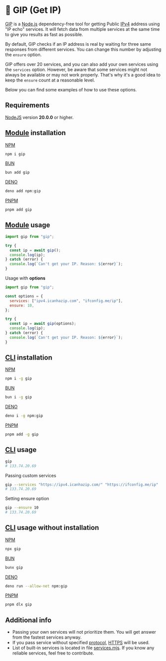# 🐷 GIP (Get IP)

[GIP](https://www.npmjs.com/package/gip) is a [Node.js](https://nodejs.org/en/) dependency-free tool for getting Public
[IPv4](https://en.wikipedia.org/wiki/IPv4) address using "IP echo" services. It will fetch data from multiple services at the same time to
give you results as fast as possible.

By default, GIP checks if an IP address is real by waiting for three same responses from different services. You can change this number by
adjusting the `ensure` option.

GIP offers over 20 services, and you can also add your own services using the `services` option. However, be aware that some services might
not always be available or may not work properly. That's why it's a good idea to keep the `ensure` count at a reasonable level.

Below you can find some examples of how to use these options.

## Requirements

[NodeJS](https://nodejs.org/en/download) version **20.0.0** or higher.

## [Module](https://nodejs.org/api/esm.html#modules-ecmascript-modules) installation

[NPM](https://docs.npmjs.com/cli/v10/commands/npm-install)

```bash
npm i gip
```

[BUN](https://bun.sh/docs/cli/add)

```bash
bun add gip
```

[DENO](https://docs.deno.com/runtime/reference/cli/add/)

```bash
deno add npm:gip
```

[PNPM](https://pnpm.io/pnpm-cli#commands)

```bash
pnpm add gip
```

## [Module](https://nodejs.org/api/esm.html#modules-ecmascript-modules) usage

```js
import gip from "gip";

try {
  const ip = await gip();
  console.log(ip);
} catch (error) {
  console.log(`Can't get your IP. Reason: ${error}`);
}
```

Usage with **options**

```js
import gip from "gip";

const options = {
  services: ["ipv4.icanhazip.com", "ifconfig.me/ip"],
  ensure: 10,
};

try {
  const ip = await gip(options);
  console.log(ip);
} catch (error) {
  console.log(`Can't get your IP. Reason: ${error}`);
}
```

## [CLI](https://en.wikipedia.org/wiki/Command-line_interface) installation

[NPM](https://docs.npmjs.com/downloading-and-installing-packages-globally)

```bash
npm i -g gip
```

[BUN](https://bun.sh/docs/cli/install#global-packages)

```bash
bun i -g gip
```

[DENO](https://docs.deno.com/runtime/reference/cli/install/#global-installation)

```bash
deno i -g npm:gip
```

[PNPM](https://pnpm.io/cli/add#--global--g)

```bash
pnpm add -g gip
```

## [CLI](https://en.wikipedia.org/wiki/Command-line_interface) usage

```bash
gip
# 133.74.20.69
```

Passing custom services

```bash
gip --services "https://ipv4.icanhazip.com/" "https://ifconfig.me/ip"
# 133.74.20.69
```

Setting ensure option

```bash
gip --ensure 10
# 133.74.20.69
```

## [CLI](https://en.wikipedia.org/wiki/Command-line_interface) usage without installation

[NPM]()

```bash
npx gip
```

[BUN](https://bun.sh/docs/cli/bunx)

```bash
bunx gip
```

[DENO](https://docs.deno.com/runtime/reference/cli/run/)

```bash
deno run --allow-net npm:gip
```

[PNPM](https://pnpm.io/pnpm-cli#commands)

```bash
pnpm dlx gip
```

## Additional info

- Passing your own services will not prioritize them. You will get answer from the fastest services anyway.
- If you pass service without specified [protocol](https://en.wikipedia.org/wiki/Hypertext_Transfer_Protocol),
  [HTTPS](https://en.wikipedia.org/wiki/HTTPS) will be used.
- List of built-in services is located in file [services.mjs](https://github.com/Avaray/gip/blob/main/services.mjs). If you know any
  reliable services, feel free to contribute.
